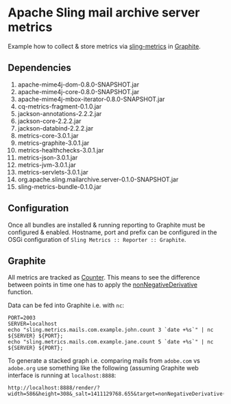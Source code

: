 # Apache Sling mail archive server metrics

Example how to collect & store metrics via [sling-metrics](https://github.com/digital-wonderland/sling-metrics) in [Graphite](http://graphite.wikidot.com/).


## Dependencies

1. apache-mime4j-dom-0.8.0-SNAPSHOT.jar
2. apache-mime4j-core-0.8.0-SNAPSHOT.jar
3. apache-mime4j-mbox-iterator-0.8.0-SNAPSHOT.jar
4. cq-metrics-fragment-0.1.0.jar
5. jackson-annotations-2.2.2.jar
6. jackson-core-2.2.2.jar
7. jackson-databind-2.2.2.jar
8. metrics-core-3.0.1.jar 
9. metrics-graphite-3.0.1.jar
10. metrics-healthchecks-3.0.1.jar
11. metrics-json-3.0.1.jar
12. metrics-jvm-3.0.1.jar
13. metrics-servlets-3.0.1.jar
14. org.apache.sling.mailarchive.server-0.1.0-SNAPSHOT.jar
15. sling-metrics-bundle-0.1.0.jar

## Configuration

Once all bundles are installed & running reporting to Graphite must be configured & enabled. 
Hostname, port and prefix can be configured in the OSGi configuration of ```Sling Metrics :: Reporter :: Graphite```.

## Graphite

All metrics are tracked as [Counter](http://metrics.codahale.com/manual/core/#counters). This means to see the difference 
between points in time one has to apply the [nonNegativeDerivative](http://graphite.readthedocs.org/en/latest/functions.html#graphite.render.functions.nonNegativeDerivative) function.

Data can be fed into Graphite i.e. with ```nc```:

```
PORT=2003
SERVER=localhost
echo "sling.metrics.mails.com.example.john.count 3 `date +%s`" | nc ${SERVER} ${PORT};
echo "sling.metrics.mails.com.example.jane.count 5 `date +%s`" | nc ${SERVER} ${PORT};
```

To generate a stacked graph i.e. comparing mails from ```adobe.com``` vs ```adobe.org``` use something like the following (assuming Graphite web interface is running at ```localhost:8888```: 
```
http://localhost:8888/render/?width=586&height=308&_salt=1411129768.655&target=nonNegativeDerivative(sling.metrics.*.mails.com.adobe.count)&target=nonNegativeDerivative(sling.metrics.*.mails.org.adobe.count)&areaMode=stacked
```